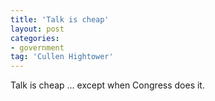 ```yaml
---
title: 'Talk is cheap'
layout: post
categories:
- government
tag: 'Cullen Hightower'
---
```


Talk is cheap … except when Congress does it.
